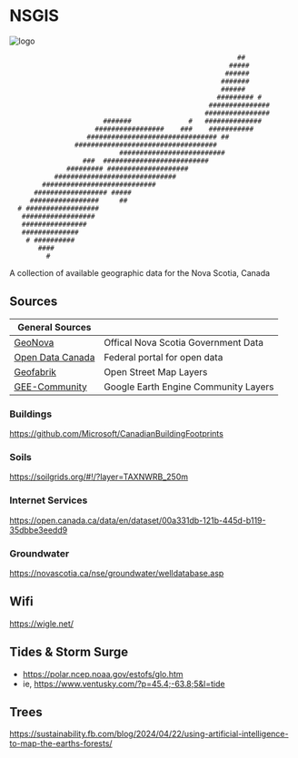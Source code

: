 # NSGIS 
![logo](https://raster.shields.io/badge/status-WIP-yellow.svg)

```                                         
                                                        ##         
                                                      #####        
                                                     ######        
                                                    #######        
                                                    ######         
                                                   ######### #     
                                                 ###############   
                                                ################   
                       #######              #   ##############     
                     #################    ###    ###########       
                   ################################ ##             
                ###################################                
                           ##########################              
                  ###  ##########################                  
              ######### ####################                       
           ##############################                          
        ############################                               
      ################## #####                                     
     #################     ##                                      
  # ##################                                             
   ##################                                              
   ################                                                
   ##############                                                  
    # ##########                                                   
       ####                                                        
         #                                                         
```
A collection of available geographic data for the Nova Scotia, Canada

## Sources

| General Sources |  |
|-|-|
| [GeoNova](https://open.canada.ca/en/open-data) | Offical Nova Scotia Government Data | 
| [Open Data Canada](https://nsgi.novascotia.ca/gdd/) | Federal portal for open data|
|[Geofabrik](http://download.geofabrik.de/north-america/canada/nova-scotia.html)|Open Street Map Layers|
|[GEE-Community](https://gee-community-catalog.org/)| Google Earth Engine Community Layers|

### Buildings
https://github.com/Microsoft/CanadianBuildingFootprints

### Soils
https://soilgrids.org/#!/?layer=TAXNWRB_250m

### Internet Services
https://open.canada.ca/data/en/dataset/00a331db-121b-445d-b119-35dbbe3eedd9

### Groundwater
https://novascotia.ca/nse/groundwater/welldatabase.asp

## Wifi
https://wigle.net/

## Tides & Storm Surge
- https://polar.ncep.noaa.gov/estofs/glo.htm
- ie, https://www.ventusky.com/?p=45.4;-63.8;5&l=tide

## Trees
https://sustainability.fb.com/blog/2024/04/22/using-artificial-intelligence-to-map-the-earths-forests/

